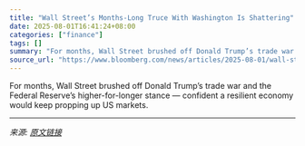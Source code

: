 ```yaml
---
title: "Wall Street’s Months-Long Truce With Washington Is Shattering"
date: 2025-08-01T16:41:24+08:00
categories: ["finance"]
tags: []
summary: "For months, Wall Street brushed off Donald Trump’s trade war and the Federal Reserve’s higher-for-longer stance &mdash; confident a resilient economy would keep propping up US markets."
source_url: "https://www.bloomberg.com/news/articles/2025-08-01/wall-street-s-months-long-truce-with-washington-is-shattering"
---
```


For months, Wall Street brushed off Donald Trump’s trade war and the Federal Reserve’s higher-for-longer stance &mdash; confident a resilient economy would keep propping up US markets.

---

*来源: [原文链接](https://www.bloomberg.com/news/articles/2025-08-01/wall-street-s-months-long-truce-with-washington-is-shattering)*
